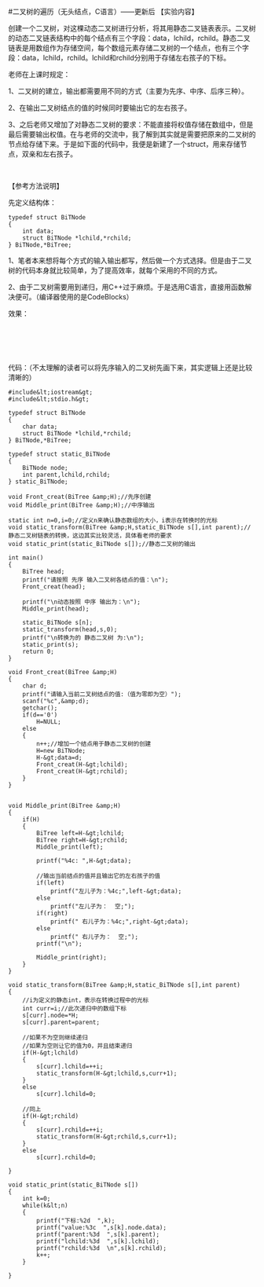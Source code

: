 #二叉树的遍历（无头结点，C语言）——更新后
【实验内容】

创建一个二叉树，对这棵动态二叉树进行分析，将其用静态二叉链表表示。二叉树的动态二叉链表结构中的每个结点有三个字段：data，lchild，rchild。静态二叉链表是用数组作为存储空间，每个数组元素存储二叉树的一个结点，也有三个字段：data，lchild，rchild。lchild和rchild分别用于存储左右孩子的下标。

 

老师在上课时规定：

1、二叉树的建立，输出都需要用不同的方式（主要为先序、中序、后序三种）。

2、在输出二叉树结点的值的时候同时要输出它的左右孩子。

3、之后老师又增加了对静态二叉树的要求：不能直接将权值存储在数组中，但是最后需要输出权值。在与老师的交流中，我了解到其实就是需要把原来的二叉树的节点给存储下来。于是如下面的代码中，我便是新建了一个struct，用来存储节点，双亲和左右孩子。

 

 

【参考方法说明】

先定义结构体：



```
typedef struct BiTNode
{
    int data;
    struct BiTNode *lchild,*rchild;
} BiTNode,*BiTree;

```



 

 

1、笔者本来想将每个方式的输入输出都写，然后做一个方式选择。但是由于二叉树的代码本身就比较简单，为了提高效率，就每个采用的不同的方式。

2、由于二叉树需要用到递归，用C++过于麻烦。于是选用C语言，直接用函数解决便可。（编译器使用的是CodeBlocks）

 

效果：

<img src="https://raw.githubusercontent.com/Double2hao/xujiajia_blog/main/img/16209911665250.png " alt=""> 

 

  

代码：（不太理解的读者可以将先序输入的二叉树先画下来，其实逻辑上还是比较清晰的）

```
#include&lt;iostream&gt;
#include&lt;stdio.h&gt;

typedef struct BiTNode
{
    char data;
    struct BiTNode *lchild,*rchild;
} BiTNode,*BiTree;

typedef struct static_BiTNode
{
    BiTNode node;
    int parent,lchild,rchild;
} static_BiTNode;

void Front_creat(BiTree &amp;H);//先序创建
void Middle_print(BiTree &amp;H);//中序输出

static int n=0,i=0;//定义n来确认静态数组的大小，i表示在转换时的光标
void static_transform(BiTree &amp;H,static_BiTNode s[],int parent);//静态二叉树链表的转换，这边其实比较灵活，具体看老师的要求
void static_print(static_BiTNode s[]);//静态二叉树的输出

int main()
{
    BiTree head;
    printf("请按照 先序 输入二叉树各结点的值：\n");
    Front_creat(head);

    printf("\n动态按照 中序 输出为：\n");
    Middle_print(head);

    static_BiTNode s[n];
    static_transform(head,s,0);
    printf("\n转换为的 静态二叉树 为:\n");
    static_print(s);
    return 0;
}

void Front_creat(BiTree &amp;H)
{
    char d;
    printf("请输入当前二叉树结点的值:（值为零即为空）");
    scanf("%c",&amp;d);
    getchar();
    if(d=='0')
        H=NULL;
    else
    {
        n++;//增加一个结点用于静态二叉树的创建
        H=new BiTNode;
        H-&gt;data=d;
        Front_creat(H-&gt;lchild);
        Front_creat(H-&gt;rchild);
    }
}


void Middle_print(BiTree &amp;H)
{
    if(H)
    {
        BiTree left=H-&gt;lchild;
        BiTree right=H-&gt;rchild;
        Middle_print(left);

        printf("%4c: ",H-&gt;data);

        //输出当前结点的值并且输出它的左右孩子的值
        if(left)
            printf("左儿子为：%4c;",left-&gt;data);
        else
            printf("左儿子为：  空;");
        if(right)
            printf(" 右儿子为：%4c;",right-&gt;data);
        else
            printf(" 右儿子为：  空;");
        printf("\n");

        Middle_print(right);
    }
}

void static_transform(BiTree &amp;H,static_BiTNode s[],int parent)
{
    //i为定义的静态int，表示在转换过程中的光标
    int curr=i;//此次递归中的数组下标
    s[curr].node=*H;
    s[curr].parent=parent;

    //如果不为空则继续递归
    //如果为空则让它的值为0，并且结束递归
    if(H-&gt;lchild)
    {
        s[curr].lchild=++i;
        static_transform(H-&gt;lchild,s,curr+1);
    }
    else
        s[curr].lchild=0;

    //同上
    if(H-&gt;rchild)
    {
        s[curr].rchild=++i;
        static_transform(H-&gt;rchild,s,curr+1);
    }
    else
        s[curr].rchild=0;

}

void static_print(static_BiTNode s[])
{
    int k=0;
    while(k&lt;n)
    {
        printf("下标:%2d  ",k);
        printf("value:%3c  ",s[k].node.data);
        printf("parent:%3d  ",s[k].parent);
        printf("lchild:%3d  ",s[k].lchild);
        printf("rchild:%3d  \n",s[k].rchild);
        k++;
    }

}

```

  